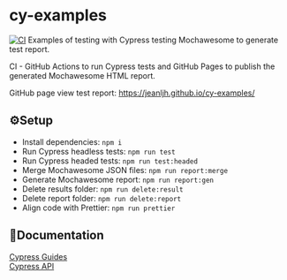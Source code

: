 # cy-examples

[![CI](https://github.com/jeanljh/cy-examples/actions/workflows/main.yml/badge.svg)](https://github.com/jeanljh/cy-examples/actions/workflows/main.yml)
Examples of testing with Cypress testing Mochawesome to generate test report.

CI - GitHub Actions to run Cypress tests and GitHub Pages to publish the generated Mochawesome HTML report.

GitHub page view test report: https://jeanljh.github.io/cy-examples/

## ⚙Setup

- Install dependencies: `npm i`
- Run Cypress headless tests: `npm run test`
- Run Cypress headed tests: `npm run test:headed`
- Merge Mochawesome JSON files: `npm run report:merge`
- Generate Mochawesome report: `npm run report:gen`
- Delete results folder: `npm run delete:result`
- Delete report folder: `npm run delete:report`
- Align code with Prettier: `npm run prettier`

## 📖Documentation

<a href="https://docs.cypress.io/guides/overview/why-cypress">Cypress Guides</a>
</br>
<a href="https://docs.cypress.io/api/table-of-contents">Cypress API</a>
